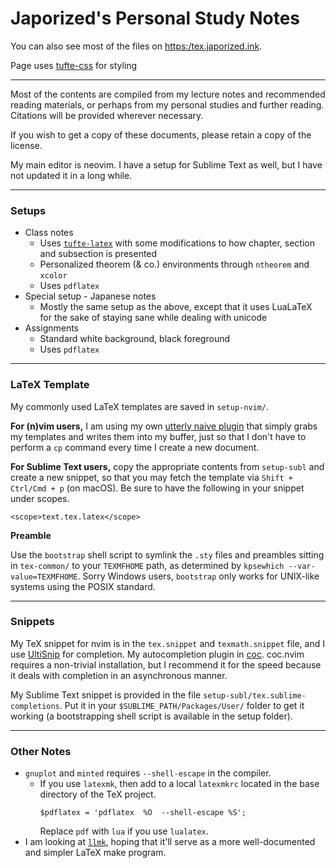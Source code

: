 # Japorized's Personal Study Notes

You can also see most of the files on
[https:/tex.japorized.ink](https:/tex.japorized.ink).

Page uses [tufte-css](https://github.com/edwardtufte/tufte-css) for styling

---

Most of the contents are compiled from my lecture notes and recommended reading
materials, or perhaps from my personal studies and further reading. Citations
will be provided wherever necessary.

If you wish to get a copy of these documents, please retain a copy of the
license.

My main editor is neovim. I have a setup for Sublime Text as well, but I have
not updated it in a long while.

---

### Setups

* Class notes
  * Uses [`tufte-latex`](https://github.com/Tufte-LaTeX/tufte-latex) with some
  modifications to how chapter, section and subsection is presented
  * Personalized theorem (& co.) environments through `ntheorem` and `xcolor`
  * Uses `pdflatex`
* Special setup - Japanese notes
  * Mostly the same setup as the above, except that it uses LuaLaTeX for the
  sake of staying sane while dealing with unicode
* Assignments
  * Standard white background, black foreground
  * Uses `pdflatex`

---

### LaTeX Template

My commonly used LaTeX templates are saved in `setup-nvim/`.

**For (n)vim users,** I am using my own [utterly naive plugin](https://gitlab.com/japorized/vim-template) that simply grabs my templates and writes them into my buffer, just so that I don't have to perform a `cp` command every time I create a new document.

**For Sublime Text users,** copy the appropriate contents from `setup-subl` and create a new snippet, so that you may fetch the template via `Shift + Ctrl/Cmd + p` (on macOS). Be sure to have the following in your snippet under scopes.

```
<scope>text.tex.latex</scope>
```

**Preamble**

Use the `bootstrap` shell script to symlink the `.sty` files and preambles sitting in `tex-common/` to your `TEXMFHOME` path, as determined by `kpsewhich --var-value=TEXMFHOME`. Sorry Windows users, `bootstrap` only works for UNIX-like systems using the POSIX standard.

---

### Snippets

My TeX snippet for nvim is in the `tex.snippet` and `texmath.snippet` file, and I use [UltiSnip](https://github.com/SirVer/ultisnips) for completion. My autocompletion plugin in [coc](https://github.com/neoclide/coc.nvim). coc.nvim requires a non-trivial installation, but I recommend it for the speed because it deals with completion in an asynchronous manner.

My Sublime Text snippet is provided in the file `setup-subl/tex.sublime-completions`. Put it in your `$SUBLIME_PATH/Packages/User/` folder to get it working (a bootstrapping shell script is available in the setup folder).

---

### Other Notes

* `gnuplot` and `minted` requires `--shell-escape` in the compiler.
  * If you use `latexmk`, then add to a local `latexmkrc` located in the base
    directory of the TeX project.
    ```
    $pdflatex = 'pdflatex  %O  --shell-escape %S';
    ```
    Replace `pdf` with `lua` if you use `lualatex`.
* I am looking at [`llmk`](https://github.com/wtsnjp/llmk), hoping that it'll
  serve as a more well-documented and simpler LaTeX make program.
